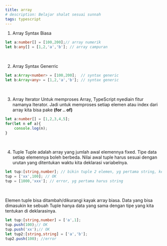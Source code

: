 ```yaml
---
title: array
# description: Belajar shalat sesuai sunnah
tags: typescript
---
```


1. Array Syntax Biasa
```ts
let a:number[] = [100,200];// array numerik
let b:any[] = [1,2,'a','b']; // array campuran
```
<br>

2. Array Syntax Generric
```ts
let a:Array<number> = [100,200];  // syntax generic
let b:Array<any> = [1,2,'a','b']; // syntax generic
```
<br>

3. Array Iterator
Untuk memproses Array, TypeScript nyediain fitur namanya Iterator. Jadi untuk memproses
setiap elemen atau index dari array kita bisa pake **(for .. of)**
```ts
let a:number[] = [1,2,3,4,5];
for(let n of a){
    console.log(n);
}
```
<br>

4. Tuple
Tuple adalah array yang jumlah awal elemennya fixed. Tipe data setiap elemennya boleh
berbeda. Nilai awal tuple harus sesuai dengan urutan yang ditentukan waktu kita deklarasi
variabelnya.
```ts
let tup:[string,number]; // bikin tuple 2 elemen, yg pertama string, kedua numerik
tup = ['xx',100]; // OK
tup = [1000,'xxx']; // error, yg pertama harus string
```
<br>

Elemen tuple bisa ditambah/dikurangi kayak array biasa. Data yang bisa dimasukin ke
sebuah Tuple hanya data yang sama dengan tipe yang kita tentukan di deklarasinya.

```ts
let tup:[string,number] = ['a',1];
tup.push(100);// OK
tup.push('xx');// OK
let tup2:[string,string] = ['a','b'];
tup2.push(100); //error
```
<br>